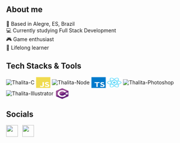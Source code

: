 ## About me

🏡 Based in Alegre, ES, Brazil
<br/>💻 Currently studying Full Stack Development
<br/>🎮 Game enthusiast
<br/>🌱 Lifelong learner


## Tech Stacks & Tools
<div style="display: inline_block">
  <img align="center" alt="Thalita-C" height="30" width="40" src="https://cdn.jsdelivr.net/gh/devicons/devicon@latest/icons/c/c-original.svg">
  <img align="center" alt="Thalita-Js" height="30" width="40" src="https://raw.githubusercontent.com/devicons/devicon/master/icons/javascript/javascript-plain.svg">
   <img align="center" alt="Thalita-Node" height="30" width="40" src="https://cdn.jsdelivr.net/gh/devicons/devicon@latest/icons/nodejs/nodejs-original.svg">
  <img align="center" alt="Thalita-Ts" height="30" width="40" src="https://raw.githubusercontent.com/devicons/devicon/master/icons/typescript/typescript-plain.svg">
  <img align="center" alt="Thalita-React" height="30" width="40" src="https://raw.githubusercontent.com/devicons/devicon/master/icons/react/react-original.svg">
  <img align="center" alt="Thalita-Photoshop" height="30" width="40" src="https://cdn.jsdelivr.net/gh/devicons/devicon@latest/icons/photoshop/photoshop-original.svg">
   <img align="center" alt="Thalita-Illustrator" height="30" width="40" src="https://cdn.jsdelivr.net/gh/devicons/devicon@latest/icons/illustrator/illustrator-original.svg"
 <img align="center" alt="Thalita-Python" height="30" width="40" src="https://raw.githubusercontent.com/devicons/devicon/master/icons/python/python-original.svg">
  <img align="center" alt="Thalita-Csharp" height="30" width="40" src="https://raw.githubusercontent.com/devicons/devicon/master/icons/csharp/csharp-original.svg">
  
</div>
  
  ## Socials
 
<div> 
  <a href="https://instagram.com/thalita_paivaa" target="_blank" rel="noreferrer"><img src="./assets/socials/instagram.svg" width="32" height="32" /></a>&nbsp;&nbsp;
  <a href="https://www.linkedin.com/in/thalita-paiva-1301a122b/" target="_blank" rel="noreferrer"><img src="./assets/socials/linkedin.svg" width="32" height="32" /></a>&nbsp;&nbsp;
  
</div>
